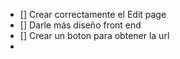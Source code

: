 - [] Crear correctamente el Edit page
- [] Darle más diseño front end
- [] Crear un boton para obtener la url
- 
